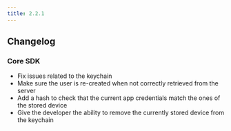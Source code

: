 ```yaml
---
title: 2.2.1
---
```


## Changelog

### Core SDK

- Fix issues related to the keychain
- Make sure the user is re-created when not correctly retrieved from the server
- Add a hash to check that the current app credentials match the ones of the stored device
- Give the developer the ability to remove the currently stored device from the keychain